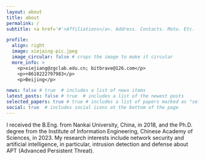 ```yaml
---
layout: about
title: about
permalink: /
subtitle: <a href='#'>Affiliations</a>. Address. Contacts. Moto. Etc.

profile:
  align: right
  image: xiejaing-pic.jpeg
  image_circular: false # crops the image to make it circular
  more_info: >
    <p>xiejiang@zgclab.edu.cn; bitbrave@126.com</p>
    <p>+8618222797983</p>
    <p>Beijing</p>

news: false # true  # includes a list of news items
latest_posts: false # true  # includes a list of the newest posts
selected_papers: true # true # includes a list of papers marked as "selected={true}"
social: true  # includes social icons at the bottom of the page
---
```


I received the B.Eng. from Nankai University, China, in 2018, and the Ph.D. degree from the Institute of Information Engineering, Chinese Academy of Sciences, in 2023. My research interests include network security and artificial intelligence, in particular, intrusion detection and defense about APT (Advanced Persistent Threat).

<!-- Write your biography here. Tell the world about yourself. Link to your favorite [subreddit](http://reddit.com). You can put a picture in, too. The code is already in, just name your picture `prof_pic.jpg` and put it in the `img/` folder. -->

<!-- Put your address / P.O. box / other info right below your picture. You can also disable any of these elements by editing `profile` property of the YAML header of your `_pages/about.md`. Edit `_bibliography/papers.bib` and Jekyll will render your [publications page](/al-folio/publications/) automatically. -->

<!-- Link to your social media connections, too. This theme is set up to use [Font Awesome icons](https://fontawesome.com/) and [Academicons](https://jpswalsh.github.io/academicons/), like the ones below. Add your Facebook, Twitter, LinkedIn, Google Scholar, or just disable all of them. -->